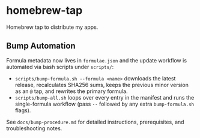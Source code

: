 # homebrew-tap
Homebrew tap to distribute my apps.

## Bump Automation

Formula metadata now lives in `formulae.json` and the update workflow is
automated via bash scripts under `scripts/`:

- `scripts/bump-formula.sh --formula <name>` downloads the latest release,
  recalculates SHA256 sums, keeps the previous minor version as an `@` tap, and
  rewrites the primary formula.
- `scripts/bump-all.sh` loops over every entry in the manifest and runs the
  single-formula workflow (pass `--` followed by any extra `bump-formula.sh`
  flags).

See `docs/bump-procedure.md` for detailed instructions, prerequisites, and
troubleshooting notes.
